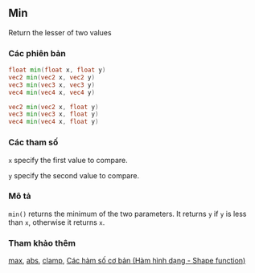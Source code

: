 ## Min
Return the lesser of two values

### Các phiên bản
```glsl
float min(float x, float y)  
vec2 min(vec2 x, vec2 y)  
vec3 min(vec3 x, vec3 y)  
vec4 min(vec4 x, vec4 y)

vec2 min(vec2 x, float y)  
vec3 min(vec3 x, float y)  
vec4 min(vec4 x, float y)
```

### Các tham số
```x``` specify the first value to compare.

```y``` specify the second value to compare.

### Mô tả
```min()``` returns the minimum of the two parameters. It returns ```y``` if ```y``` is less than ```x```, otherwise it returns ```x```.

<div class="simpleFunction" data="y = min(x,0.5); "></div>

### Tham khảo thêm
[max](/glossary/?lan=vi&search=max), [abs](/glossary/?lan=vi&search=abs), [clamp](/glossary/?lan=vi&search=clamp), [Các hàm số cơ bản (Hàm hình dạng - Shape function)](/05/?lan=vi)
